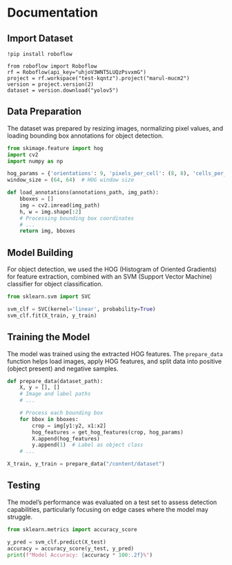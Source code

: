 
# Documentation

## Import Dataset
```
!pip install roboflow

from roboflow import Roboflow
rf = Roboflow(api_key="uhjoV3WNT5LUQzPsvxmG")
project = rf.workspace("test-kqntz").project("marul-mucm2")
version = project.version(2)
dataset = version.download("yolov5")
```


## Data Preparation
The dataset was prepared by resizing images, normalizing pixel values, and loading bounding box annotations for object detection.

```python
from skimage.feature import hog
import cv2
import numpy as np

hog_params = {'orientations': 9, 'pixels_per_cell': (8, 8), 'cells_per_block': (2, 2), 'block_norm': 'L2'}
window_size = (64, 64)  # HOG window size

def load_annotations(annotations_path, img_path):
    bboxes = []
    img = cv2.imread(img_path)
    h, w = img.shape[:2]
    # Processing bounding box coordinates
    # ...
    return img, bboxes
```

## Model Building
For object detection, we used the HOG (Histogram of Oriented Gradients) for feature extraction, combined with an SVM (Support Vector Machine) classifier for object classification.

```python
from sklearn.svm import SVC

svm_clf = SVC(kernel='linear', probability=True)
svm_clf.fit(X_train, y_train)
```

## Training the Model
The model was trained using the extracted HOG features. The `prepare_data` function helps load images, apply HOG features, and split data into positive (object present) and negative samples.

```python
def prepare_data(dataset_path):
    X, y = [], []
    # Image and label paths
    # ...

    # Process each bounding box
    for bbox in bboxes:
        crop = img[y1:y2, x1:x2]
        hog_features = get_hog_features(crop, hog_params)
        X.append(hog_features)
        y.append(1)  # Label as object class
    # ...

X_train, y_train = prepare_data("/content/dataset")
```

## Testing
The model’s performance was evaluated on a test set to assess detection capabilities, particularly focusing on edge cases where the model may struggle.

```python
from sklearn.metrics import accuracy_score

y_pred = svm_clf.predict(X_test)
accuracy = accuracy_score(y_test, y_pred)
print(f"Model Accuracy: {accuracy * 100:.2f}%")
```
